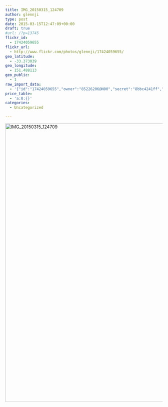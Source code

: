 ```yaml
---
title: IMG_20150315_124709
author: glennji
type: post
date: 2015-03-15T12:47:09+00:00
draft: true
#url: /?p=13745
flickr_id:
  - 17424059655
flickr_url:
  - http://www.flickr.com/photos/glennji/17424059655/
geo_latitude:
  - -33.373039
geo_longitude:
  - 151.488113
geo_public:
  - 1
raw_import_data:
  - '{"id":"17424059655","owner":"85226206@N00","secret":"8bbc4241ff","server":"8696","farm":9,"title":"IMG_20150315_124709","ispublic":0,"isfriend":0,"isfamily":0,"description":{"_content":""},"dateupload":"1431089209","lastupdate":"1431089217","datetaken":"2015-03-15 12:47:09","datetakengranularity":"0","datetakenunknown":"0","ownername":"glennji","tags":"","machine_tags":"","originalsecret":"21ca1870b0","originalformat":"jpg","latitude":"-33.373039","longitude":"151.488113","accuracy":"16","context":0,"place_id":"kqf7_PVTWryAwgzc2w","woeid":"28645358","geo_is_family":0,"geo_is_friend":0,"geo_is_contact":0,"geo_is_public":0,"media":"photo","media_status":"ready","url_o":"https://farm9.staticflickr.com/8696/17424059655_21ca1870b0_o.jpg","height_o":"4208","width_o":"3120"}'
price_table:
  - 'a:0:{}'
categories:
  - Uncategorized

---
```

<p class="flickr-image">
  <a href="http://www.flickr.com/photos/glennji/17424059655/" class="flickr-link"><img src="/wp-content/uploads/2015/03/17424059655_21ca1870b0_o-759x1024.jpg" width="660" height="890" alt="IMG_20150315_124709" class="keyring-img" /></a>
</p>
